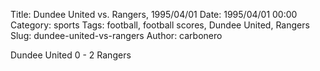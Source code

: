 Title: Dundee United vs. Rangers, 1995/04/01
Date: 1995/04/01 00:00
Category: sports
Tags: football, football scores, Dundee United, Rangers
Slug: dundee-united-vs-rangers
Author: carbonero


Dundee United 0 - 2 Rangers
